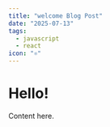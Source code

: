 ```yaml
---
title: "welcome Blog Post"
date: "2025-07-13"
tags:
  - javascript
  - react
icon: "⚛️"
---
```


# Hello!

Content here.
